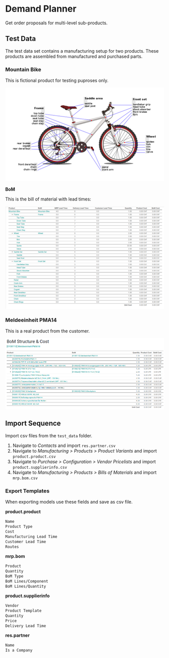 # Demand Planner

Get order proposals for multi-level sub-products.

## Test Data

The test data set contains a manufacturing setup for two products. These products are assembled from manufactured and purchased parts.

### Mountain Bike

This is fictional product for testing puproses only.

![](test_data/Mountain%20Bike/Mountain%20Bike.png)

**BoM**

This is the bill of material with lead times:

![](test_data/Mountain%20Bike/BoM.png)

### Meldeeinheit PMA14

This is a real product from the customer.

![](test_data/Meldeeinheit%20PMA14/BoM.png)

## Import Sequence

Import csv files from the `test_data` folder.

1. Navigate to *Contacts* and import `res.partner.csv`
2. Navigate to *Manufacturing > Products > Product Variants* and import `product.product.csv`
3. Navigate to *Purchase > Configuration > Vendor Pricelists* and import `product.supplierinfo.csv`
4. Navigate to *Manufacturing > Products > Bills of Materials* and import `mrp.bom.csv`

### Export Templates

When exporting models use these fields and save as csv file.

**product.product**

```
Name
Product Type
Cost
Manufacturing Lead Time
Customer Lead Time
Routes
```

**mrp.bom**

```
Product
Quantity
BoM Type
BoM Lines/Component
BoM Lines/Quantity
```

**product.supplierinfo**

```
Vendor
Product Template
Quantity
Price
Delivery Lead Time
```

**res.partner**

```
Name
Is a Company
```
